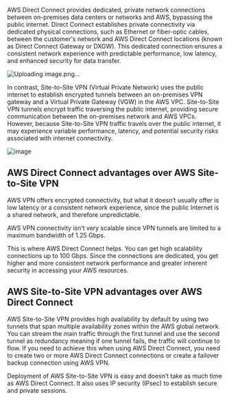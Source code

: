 AWS Direct Connect provides dedicated, private network connections between on-premises data centers or networks and AWS, bypassing the public internet. 
Direct Connect establishes private connectivity via dedicated physical connections, such as Ethernet or fiber-optic cables, between the customer's network and AWS Direct 
Connect locations (known as Direct Connect Gateway or DXGW). This dedicated connection ensures a consistent network experience with predictable performance, 
low latency, and enhanced security for data transfer.

![Uploading image.png…]()


In contrast, Site-to-Site VPN (Virtual Private Network) uses the public internet to establish encrypted tunnels between an on-premises VPN gateway and a Virtual Private Gateway (VGW) 
in the AWS VPC. Site-to-Site VPN tunnels encrypt traffic traversing the public internet, providing secure communication between the on-premises network and AWS VPCs. However, because 
Site-to-Site VPN traffic travels over the public internet, it may experience variable performance, latency, and potential security risks associated with internet connectivity.

![image](https://github.com/MeSabya/AWS-Learning/assets/33947539/72c99c05-5ccf-4204-a8b4-cf70f4a28b17)

## AWS Direct Connect advantages over AWS Site-to-Site VPN
AWS VPN offers encrypted connectivity, but what it doesn’t usually offer is low latency or a consistent network experience, since the public Internet is a shared network, and therefore unpredictable.

AWS VPN connectivity isn’t very scalable since VPN tunnels are limited to a maximum bandwidth of 1.25 Gbps.

This is where AWS Direct Connect helps. You can get high scalability connections up to 100 Gbps. Since the connections are dedicated, you get higher and more consistent network performance and greater inherent security in accessing your AWS resources.

## AWS Site-to-Site VPN advantages over AWS Direct Connect

AWS Site-to-Site VPN provides high availability by default by using two tunnels that span multiple availability zones within the AWS global network. You can stream the main traffic through the first tunnel and use the second tunnel as redundancy meaning if one tunnel fails, the traffic will continue to flow. If you need to achieve this when using AWS Direct Connect, you need to create two or more AWS Direct Connect connections or create a failover backup connection using AWS VPN.

Deployment of AWS Site-to-Site VPN is easy and doesn’t take as much time as AWS Direct Connect. It also uses IP security (IPsec) to establish secure and private sessions.
